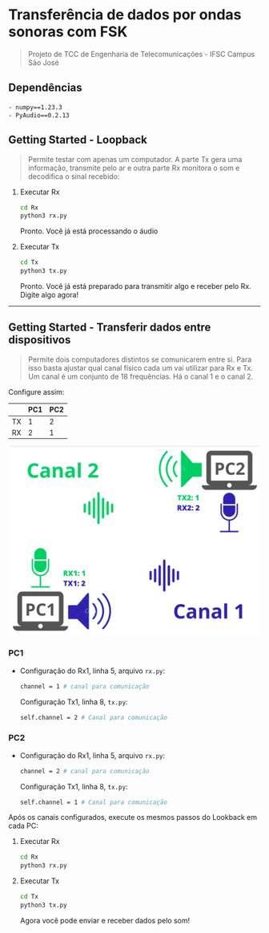 # Transferência de dados por ondas sonoras com FSK

> Projeto de TCC de Engenharia de Telecomunicações - IFSC Campus São José
> 

## Dependências

    - numpy==1.23.3
    - PyAudio==0.2.13

## Getting Started - Loopback

> Permite testar com apenas um computador. A parte Tx gera uma informação, transmite pelo ar e outra parte Rx monitora o som e decodifica o sinal recebido:
> 
1. Executar Rx
    
    ```bash
    cd Rx
    python3 rx.py
    ```
    
    Pronto. Você já está processando o áudio
    
2. Executar Tx
    
    ```bash
    cd Tx
    python3 tx.py
    ```
    
    Pronto. Você já está preparado para transmitir algo e receber pelo Rx. Digite algo agora!
    

---

## Getting Started - Transferir dados entre dispositivos

> Permite dois computadores distintos se comunicarem entre si. Para isso basta ajustar qual canal físico cada um vai utilizar para Rx e Tx. Um canal é um conjunto de 18 frequências. Há o canal 1 e o canal 2.
> 

Configure assim:

|  | PC1 | PC2 |
| --- | --- | --- |
| TX | 1 | 2 |
| RX | 2 | 1 |

![Canais](canais.png)

### PC1

- Configuração do Rx1, linha 5, arquivo `rx.py`:
    
    ```bash
    channel = 1 # canal para comunicação
    ```
    
    Configuração Tx1, linha 8, `tx.py`:
    
    ```bash
    self.channel = 2 # Canal para comunicação
    ```
    

### PC2

- Configuração do Rx1, linha 5, arquivo `rx.py`:
    
    ```bash
    channel = 2 # canal para comunicação
    ```
    
    Configuração Tx1, linha 8, `tx.py`:
    
    ```bash
    self.channel = 1 # Canal para comunicação
    ```
    

Após os canais configurados, execute os mesmos passos do Lookback em cada PC:

1. Executar Rx
    
    ```bash
    cd Rx
    python3 rx.py
    ```
    
2. Executar Tx
    
    ```bash
    cd Tx
    python3 tx.py
    ```
    
    Agora você pode enviar e receber dados pelo som!